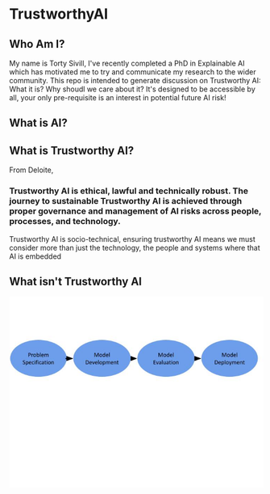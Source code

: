 # TrustworthyAI

## Who Am I? 

My name is Torty Sivill, I've recently completed a PhD in Explainable AI which has motivated me to try and communicate my research to the wider community. This repo is intended to generate discussion on Trustworthy AI: What it is? Why shoudl we care about it? It's designed to be accessible by all, your only pre-requisite is an interest in potential future AI risk!

## What is AI?

## What is Trustworthy AI? 
From Deloite,

### Trustworthy AI is ethical, lawful and technically robust. The journey to sustainable Trustworthy AI is achieved through proper governance and management of AI risks across people, processes, and technology.

Trustworthy AI is socio-technical, ensuring trustworthy AI means we must consider more than just the technology, the people and systems where that AI is embedded 

## What isn't Trustworthy AI 

![AI Pipeline](TrustworthyAIpipeline.jpg)

